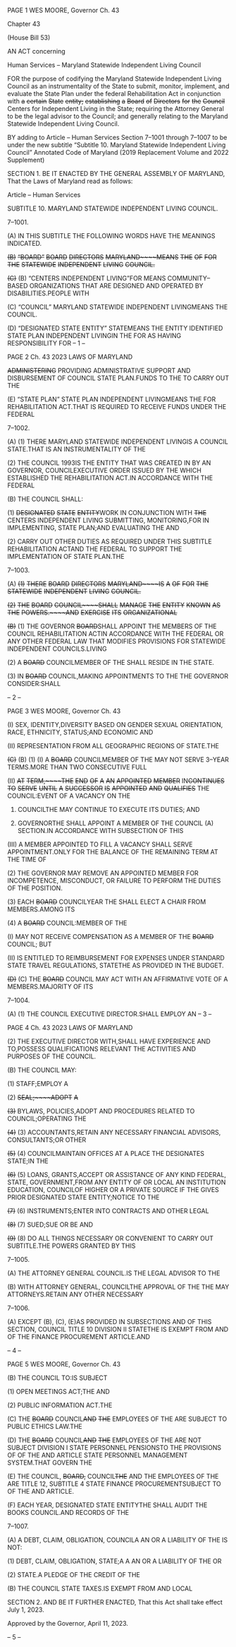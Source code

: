 PAGE 1
WES MOORE, Governor Ch. 43

Chapter 43

(House Bill 53)

AN ACT concerning

Human Services – Maryland Statewide Independent Living Council

FOR the purpose of codifying the Maryland Statewide Independent Living Council as an
instrumentality of the State to submit, monitor, implement, and evaluate the State
Plan under the federal Rehabilitation Act in conjunction with ~~a~~ ~~certain~~ ~~State~~ ~~entity;~~
~~establishing~~ ~~a~~ ~~Board~~ ~~of~~ ~~Directors~~ ~~for~~ ~~the~~ ~~Council~~ Centers for Independent Living in
the State; requiring the Attorney General to be the legal advisor to the Council; and
generally relating to the Maryland Statewide Independent Living Council.

BY adding to
Article – Human Services
Section 7–1001 through 7–1007 to be under the new subtitle “Subtitle 10. Maryland
Statewide Independent Living Council”
Annotated Code of Maryland
(2019 Replacement Volume and 2022 Supplement)

SECTION 1. BE IT ENACTED BY THE GENERAL ASSEMBLY OF MARYLAND,
That the Laws of Maryland read as follows:

Article – Human Services

SUBTITLE 10. MARYLAND STATEWIDE INDEPENDENT LIVING COUNCIL.

7–1001.

(A) IN THIS SUBTITLE THE FOLLOWING WORDS HAVE THE MEANINGS
INDICATED.

~~(B)~~ ~~“BOARD”~~ ~~BOARD~~ ~~DIRECTORS~~ ~~MARYLAND~~~~MEANS~~ ~~THE~~ ~~OF~~ ~~FOR~~ ~~THE~~
~~STATEWIDE~~ ~~INDEPENDENT~~ ~~LIVING~~ ~~COUNCIL.~~

~~(C)~~ (B) “CENTERS INDEPENDENT LIVING”FOR MEANS
COMMUNITY–BASED ORGANIZATIONS THAT ARE DESIGNED AND OPERATED BY
DISABILITIES.PEOPLE WITH

(C) “COUNCIL” MARYLAND STATEWIDE INDEPENDENT LIVINGMEANS THE
COUNCIL.

(D) “DESIGNATED STATE ENTITY” STATEMEANS THE ENTITY IDENTIFIED
STATE PLAN INDEPENDENT LIVINGIN THE FOR AS HAVING RESPONSIBILITY FOR
– 1 –

PAGE 2
Ch. 43 2023 LAWS OF MARYLAND

~~ADMINISTERING~~ PROVIDING ADMINISTRATIVE SUPPORT AND DISBURSEMENT OF
COUNCIL STATE PLAN.FUNDS TO THE TO CARRY OUT THE

(E) “STATE PLAN” STATE PLAN INDEPENDENT LIVINGMEANS THE FOR
REHABILITATION ACT.THAT IS REQUIRED TO RECEIVE FUNDS UNDER THE FEDERAL

7–1002.

(A) (1) THERE MARYLAND STATEWIDE INDEPENDENT LIVINGIS A
COUNCIL STATE.THAT IS AN INSTRUMENTALITY OF THE

(2) THE COUNCIL 1993IS THE ENTITY THAT WAS CREATED IN BY AN
GOVERNOR, COUNCILEXECUTIVE ORDER ISSUED BY THE WHICH ESTABLISHED THE
REHABILITATION ACT.IN ACCORDANCE WITH THE FEDERAL

(B) THE COUNCIL SHALL:

(1) ~~DESIGNATED~~ ~~STATE~~ ~~ENTITY~~WORK IN CONJUNCTION WITH ~~THE~~
CENTERS INDEPENDENT LIVING SUBMITTING, MONITORING,FOR IN
IMPLEMENTING, STATE PLAN;AND EVALUATING THE AND

(2) CARRY OUT OTHER DUTIES AS REQUIRED UNDER THIS SUBTITLE
REHABILITATION ACTAND THE FEDERAL TO SUPPORT THE IMPLEMENTATION OF
STATE PLAN.THE

7–1003.

(A) ~~(1)~~ ~~THERE~~ ~~BOARD~~ ~~DIRECTORS~~ ~~MARYLAND~~~~IS~~ ~~A~~ ~~OF~~ ~~FOR~~ ~~THE~~
~~STATEWIDE~~ ~~INDEPENDENT~~ ~~LIVING~~ ~~COUNCIL.~~

~~(2)~~ ~~THE~~ ~~BOARD~~ ~~COUNCIL~~~~SHALL~~ ~~MANAGE~~ ~~THE~~ ~~ENTITY~~ ~~KNOWN~~ ~~AS~~ ~~THE~~
~~POWERS.~~~~AND~~ ~~EXERCISE~~ ~~ITS~~ ~~ORGANIZATIONAL~~

~~(B)~~ (1) THE GOVERNOR ~~BOARD~~SHALL APPOINT THE MEMBERS OF THE
COUNCIL REHABILITATION ACTIN ACCORDANCE WITH THE FEDERAL OR ANY
OTHER FEDERAL LAW THAT MODIFIES PROVISIONS FOR STATEWIDE INDEPENDENT
COUNCILS.LIVING

(2) A ~~BOARD~~ COUNCILMEMBER OF THE SHALL RESIDE IN THE
STATE.

(3) IN ~~BOARD~~ COUNCIL,MAKING APPOINTMENTS TO THE THE
GOVERNOR CONSIDER:SHALL

– 2 –

PAGE 3
WES MOORE, Governor Ch. 43

(I) SEX, IDENTITY,DIVERSITY BASED ON GENDER SEXUAL
ORIENTATION, RACE, ETHNICITY, STATUS;AND ECONOMIC AND

(II) REPRESENTATION FROM ALL GEOGRAPHIC REGIONS OF
STATE.THE

~~(C)~~ (B) (1) (I) A ~~BOARD~~ COUNCILMEMBER OF THE MAY NOT SERVE
3–YEAR TERMS.MORE THAN TWO CONSECUTIVE FULL

(II) ~~AT~~ ~~TERM,~~~~THE~~ ~~END~~ ~~OF~~ ~~A~~ ~~AN~~ ~~APPOINTED~~ ~~MEMBER~~
IN~~CONTINUES~~ ~~TO~~ ~~SERVE~~ ~~UNTIL~~ ~~A~~ ~~SUCCESSOR~~ ~~IS~~ ~~APPOINTED~~ ~~AND~~ ~~QUALIFIES~~ THE
COUNCIL:EVENT OF A VACANCY ON THE

1. COUNCILTHE MAY CONTINUE TO EXECUTE ITS
DUTIES; AND

2. GOVERNORTHE SHALL APPOINT A MEMBER OF THE
COUNCIL (A) SECTION.IN ACCORDANCE WITH SUBSECTION OF THIS

(III) A MEMBER APPOINTED TO FILL A VACANCY SHALL SERVE
APPOINTMENT.ONLY FOR THE BALANCE OF THE REMAINING TERM AT THE TIME OF

(2) THE GOVERNOR MAY REMOVE AN APPOINTED MEMBER FOR
INCOMPETENCE, MISCONDUCT, OR FAILURE TO PERFORM THE DUTIES OF THE
POSITION.

(3) EACH ~~BOARD~~ COUNCILYEAR THE SHALL ELECT A CHAIR FROM
MEMBERS.AMONG ITS

(4) A ~~BOARD~~ COUNCIL:MEMBER OF THE

(I) MAY NOT RECEIVE COMPENSATION AS A MEMBER OF THE
~~BOARD~~ COUNCIL; BUT

(II) IS ENTITLED TO REIMBURSEMENT FOR EXPENSES UNDER
STANDARD STATE TRAVEL REGULATIONS, STATETHE AS PROVIDED IN THE
BUDGET.

~~(D)~~ (C) THE ~~BOARD~~ COUNCIL MAY ACT WITH AN AFFIRMATIVE VOTE OF A
MEMBERS.MAJORITY OF ITS

7–1004.

(A) (1) THE COUNCIL EXECUTIVE DIRECTOR.SHALL EMPLOY AN
– 3 –

PAGE 4
Ch. 43 2023 LAWS OF MARYLAND

(2) THE EXECUTIVE DIRECTOR WITH,SHALL HAVE EXPERIENCE AND
TO,POSSESS QUALIFICATIONS RELEVANT THE ACTIVITIES AND PURPOSES OF THE
COUNCIL.

(B) THE COUNCIL MAY:

(1) STAFF;EMPLOY A

(2) ~~SEAL;~~~~ADOPT~~ ~~A~~

~~(3)~~ BYLAWS, POLICIES,ADOPT AND PROCEDURES RELATED TO
COUNCIL;OPERATING THE

~~(4)~~ (3) ACCOUNTANTS,RETAIN ANY NECESSARY FINANCIAL
ADVISORS, CONSULTANTS;OR OTHER

~~(5)~~ (4) COUNCILMAINTAIN OFFICES AT A PLACE THE DESIGNATES
STATE;IN THE

~~(6)~~ (5) LOANS, GRANTS,ACCEPT OR ASSISTANCE OF ANY KIND
FEDERAL, STATE, GOVERNMENT,FROM ANY ENTITY OF OR LOCAL AN INSTITUTION
EDUCATION, COUNCILOF HIGHER OR A PRIVATE SOURCE IF THE GIVES PRIOR
DESIGNATED STATE ENTITY;NOTICE TO THE

~~(7)~~ (6) INSTRUMENTS;ENTER INTO CONTRACTS AND OTHER LEGAL

~~(8)~~ (7) SUED;SUE OR BE AND

~~(9)~~ (8) DO ALL THINGS NECESSARY OR CONVENIENT TO CARRY OUT
SUBTITLE.THE POWERS GRANTED BY THIS

7–1005.

(A) THE ATTORNEY GENERAL COUNCIL.IS THE LEGAL ADVISOR TO THE

(B) WITH ATTORNEY GENERAL, COUNCILTHE APPROVAL OF THE THE MAY
ATTORNEYS.RETAIN ANY OTHER NECESSARY

7–1006.

(A) EXCEPT (B), (C), (E)AS PROVIDED IN SUBSECTIONS AND OF THIS
SECTION, COUNCIL TITLE 10 DIVISION II STATETHE IS EXEMPT FROM AND OF THE
FINANCE PROCUREMENT ARTICLE.AND

– 4 –

PAGE 5
WES MOORE, Governor Ch. 43

(B) THE COUNCIL TO:IS SUBJECT

(1) OPEN MEETINGS ACT;THE AND

(2) PUBLIC INFORMATION ACT.THE

(C) THE ~~BOARD~~ COUNCIL~~AND~~ ~~THE~~ EMPLOYEES OF THE ARE SUBJECT TO
PUBLIC ETHICS LAW.THE

(D) THE ~~BOARD~~ COUNCIL~~AND~~ ~~THE~~ EMPLOYEES OF THE ARE NOT SUBJECT
DIVISION I STATE PERSONNEL PENSIONSTO THE PROVISIONS OF OF THE AND
ARTICLE STATE PERSONNEL MANAGEMENT SYSTEM.THAT GOVERN THE

(E) THE COUNCIL, ~~BOARD,~~ COUNCIL~~THE~~ AND THE EMPLOYEES OF THE ARE
TITLE 12, SUBTITLE 4 STATE FINANCE PROCUREMENTSUBJECT TO OF THE AND
ARTICLE.

(F) EACH YEAR, DESIGNATED STATE ENTITYTHE SHALL AUDIT THE BOOKS
COUNCIL.AND RECORDS OF THE

7–1007.

(A) A DEBT, CLAIM, OBLIGATION, COUNCILA AN OR A LIABILITY OF THE IS
NOT:

(1) DEBT, CLAIM, OBLIGATION, STATE;A A AN OR A LIABILITY OF THE
OR

(2) STATE.A PLEDGE OF THE CREDIT OF THE

(B) THE COUNCIL STATE TAXES.IS EXEMPT FROM AND LOCAL

SECTION 2. AND BE IT FURTHER ENACTED, That this Act shall take effect July
1, 2023.

Approved by the Governor, April 11, 2023.

– 5 –